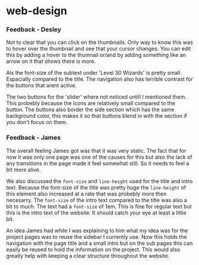 # web-design

### Feedback - Desley

Not to clear that you can click on the thumbnails. Only way to know this was to hover over the thumbnail and see that
your cursor changes. You can edit this by adding a hover to the thumnail or/and by adding something like an arrow on it
that shows there is more.

Als the font-size of the subtext under 'Level 30 Wizards' is pretty small. Espacially compared to the title. The
navigation also has terrible contrast for the buttons that arent active.

The two buttons for the 'slider' where not noticed untill I mentioned them. This probebly because the icons are
relatively small compared to the button. The buttons also border the side section which has the same background color,
this makes it so that buttons blend in with the section if you don't focus on them.

### Feedback - James

The overall feeling James got was that it was very static. The fact that for now it was only one page was one of the
causes for this but also the lack of any transitions in the page made it feel somewhat still. So it needs to feel a bit
more alive.

We also discussed the `font-size` and `line-height` used for the title and intro text. Because the font-size of the
title was pretty huge the `line-height` of this element also increased at a rate that was probebly more then necesarry.
The `font-size` of the intro text compared to the title was also a bit to much. The text had a `font-size` of 1em. This
is fine for regular text but this is the intro text of the website. It should catch your eye at least a little bit.

An idea James had while I was explaining to him what my idea was for the project pages was to reuse the sidebar I
currently use. Now this holds the navigation with the page title and a small intro but on the sub pages this can easily
be reused to hold the information on the project. This would also greatly help with keeping a clear structure throughout
the website.
